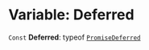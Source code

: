 # Variable: Deferred

`Const` **Deferred**: typeof [`PromiseDeferred`](/auto-docs/fixed-layout-editor/classes/PromiseDeferred.md)
